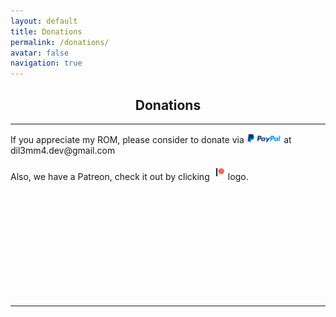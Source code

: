 ```yaml
---
layout: default
title: Donations
permalink: /donations/
avatar: false
navigation: true
---
```

<h2 align="center">Donations</h2>

<hr>

<p>If you appreciate my ROM, please consider to donate via <img src="/assets/img/paypal.png" style="width: 11%"> at dil3mm4.dev@gmail.com</p>

<p>Also, we have a Patreon, check it out by clicking <a href="https://www.patreon.com/descendant" target="_blank"><img src="/assets/img/patreon.png" style="width: 5%"></a>logo.</p>

<br>

<br>

<br>

<br>

<br>

<br>

<br>

<br>

<br>

<br>

<hr>




